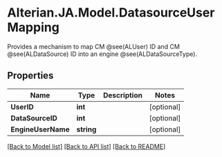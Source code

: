# Alterian.JA.Model.DatasourceUserMapping
Provides a mechanism to map CM @see(ALUser) ID and CM @see(ALDataSource) ID into an engine @see(ALDataSourceType).

## Properties

Name | Type | Description | Notes
------------ | ------------- | ------------- | -------------
**UserID** | **int** |  | [optional] 
**DataSourceID** | **int** |  | [optional] 
**EngineUserName** | **string** |  | [optional] 

[[Back to Model list]](../README.md#documentation-for-models) [[Back to API list]](../README.md#documentation-for-api-endpoints) [[Back to README]](../README.md)

